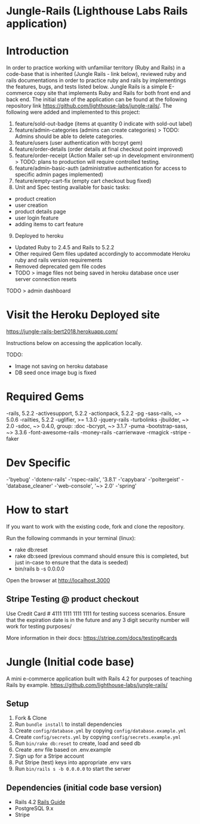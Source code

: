 # Jungle-Rails (Lighthouse Labs Rails application)

# Introduction

In order to practice working with unfamiliar territory (Ruby and Rails) in a code-base that is inherited (Jungle Rails - link below), reviewed ruby and rails documentations in order to practice ruby and rails by implementings the features, bugs, and tests listed below. Jungle Rails is a simple E-commerce copy site that implements Ruby and Rails for both front end and back end. The initial state of the application can be found at the following repository link <https://github.com/lighthouse-labs/jungle-rails/>. The following were added and implemented to this project:

1. feature/sold-out-badge (items at quantity 0 indicate with sold-out label)
2. feature/admin-categories (admins can create categories) > TODO: Admins should be able to delete categories.
3. feature/users (user authentication with bcrpyt gem)
4. feature/order-details (order details at final checkout point improved)
5. feature/order-receipt (Action Mailer set-up in development environment) > TODO: plans to production will require controlled testing.
6. feature/admin-basic-auth (administrative authentication for access to specific admin pages implemented)
7. feature/empty-cart-fix (empty cart checkout bug fixed)
8. Unit and Spec testing available for basic tasks:
  - product creation
  - user creation
  - product details page
  - user login feature
  - adding items to cart feature
9. Deployed to heroku
  - Updated Ruby to 2.4.5 and Rails to 5.2.2
  - Other required Gem files updated accordingly to accommodate Heroku ruby and rails version requirements
  - Removed deprecated gem file codes
  - TODO > image files not being saved in heroku database once user server connection resets

TODO > admin dashboard

# Visit the Heroku Deployed site

<https://jungle-rails-bert2018.herokuapp.com/>

Instructions below on accessing the application locally.

TODO:
  - Image not saving on heroku database
  - DB seed once image bug is fixed

# Required Gems

-rails, 5.2.2
-activesupport, 5.2.2
-actionpack, 5.2.2
-pg
-sass-rails, ~> 5.0.6
-railties, 5.2.2
-uglifier, >= 1.3.0
-jquery-rails
-turbolinks
-jbuilder, ~> 2.0
-sdoc, ~> 0.4.0, group: :doc
-bcrypt, ~> 3.1.7
-puma
-bootstrap-sass, ~> 3.3.6
-font-awesome-rails
-money-rails
-carrierwave
-rmagick
-stripe
-faker

# Dev Specific

-'byebug'
-'dotenv-rails'
-'rspec-rails', '3.8.1'
-'capybara'
-'poltergeist'
-'database_cleaner'
-'web-console', '~> 2.0'
-'spring'

# How to start

If you want to work with the existing code, fork and clone the repository.

Run the following commands in your terminal (linux):
  - rake db:reset
  - rake db:seed  (previous command should ensure this is completed, but just in-case to ensure that the data is seeded)
  - bin/rails b -s 0.0.0.0

Open the browser at http://localhost.3000

## Stripe Testing @ product checkout

Use Credit Card # 4111 1111 1111 1111 for testing success scenarios. Ensure that the expiration date is in the future and any 3 digit security number will work for testing purposes/

More information in their docs: <https://stripe.com/docs/testing#cards>


# Jungle (Initial code base)

A mini e-commerce application built with Rails 4.2 for purposes of teaching Rails by example.
<https://github.com/lighthouse-labs/jungle-rails/>

## Setup

1. Fork & Clone
2. Run `bundle install` to install dependencies
3. Create `config/database.yml` by copying `config/database.example.yml`
4. Create `config/secrets.yml` by copying `config/secrets.example.yml`
5. Run `bin/rake db:reset` to create, load and seed db
6. Create .env file based on .env.example
7. Sign up for a Stripe account
8. Put Stripe (test) keys into appropriate .env vars
9. Run `bin/rails s -b 0.0.0.0` to start the server


## Dependencies (initial code base version)

* Rails 4.2 [Rails Guide](http://guides.rubyonrails.org/v4.2/)
* PostgreSQL 9.x
* Stripe
